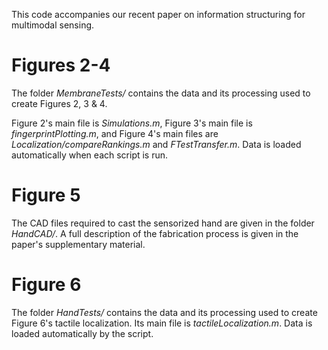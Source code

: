 This code accompanies our recent paper on information structuring for multimodal sensing.

# Figures 2-4
The folder _MembraneTests/_ contains the data and its processing used to create Figures 2, 3 & 4.

Figure 2's main file is _Simulations.m_, Figure 3's main file is _fingerprintPlotting.m_, and Figure 4's main files are _Localization/compareRankings.m_ and _FTestTransfer.m_. Data is loaded automatically when each script is run.

# Figure 5
The CAD files required to cast the sensorized hand are given in the folder _HandCAD/_. A full description of the fabrication process is given in the paper's supplementary material.

# Figure 6
The folder _HandTests/_ contains the data and its processing used to create Figure 6's tactile localization. Its main file is _tactileLocalization.m_. Data is loaded automatically by the script.
